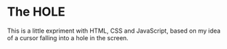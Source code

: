 The HOLE
========

This is a little expriment with HTML, CSS and JavaScript, based on my idea of a cursor falling into a hole in the screen.
